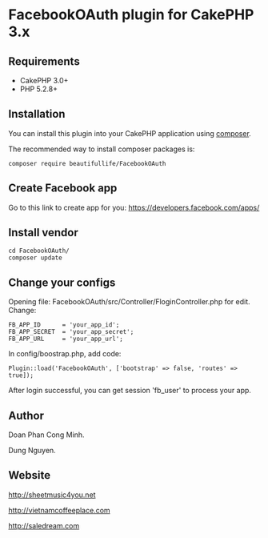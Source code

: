 FacebookOAuth plugin for CakePHP 3.x
====================================

Requirements
------------

* CakePHP 3.0+
* PHP 5.2.8+

## Installation

You can install this plugin into your CakePHP application using [composer](http://getcomposer.org).

The recommended way to install composer packages is:

```
composer require beautifullife/FacebookOAuth
```

Create Facebook app
------------

Go to this link to create app for you:
https://developers.facebook.com/apps/

Install vendor
------------

```
cd FacebookOAuth/
composer update
```

Change your configs
------------

Opening file: FacebookOAuth/src/Controller/FloginController.php for edit.
Change:

```
FB_APP_ID      = 'your_app_id';
FB_APP_SECRET  = 'your_app_secret';
FB_APP_URL     = 'your_app_url';
```

In config/boostrap.php, add code:

```
Plugin::load('FacebookOAuth', ['bootstrap' => false, 'routes' => true]);
```

After login successful, you can get session 'fb_user' to process your app.

Author
------------

Doan Phan Cong Minh.

Dung Nguyen.

Website
------------

http://sheetmusic4you.net

http://vietnamcoffeeplace.com

http://saledream.com
